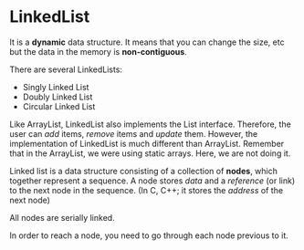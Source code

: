 # LinkedList

It is a **dynamic** data structure. It means that you can change the size, etc but the data in the memory is **non-contiguous**. 

There are several LinkedLists:
* Singly Linked List
* Doubly Linked List
* Circular Linked List

Like ArrayList, LinkedList also implements the List interface. Therefore, the user can *add* items, *remove* items and *update* them. However, the implementation of LinkedList is much different than ArrayList. Remember that in the ArrayList, we were using static arrays. Here, we are not doing it.

Linked list is a data structure consisting of a collection of **nodes**, which together represent a sequence. A node stores *data* and a *reference* (or link) to the next node in the sequence. (In C, C++; it stores the *address* of the next node)

All nodes are serially linked. 


In order to reach a node, you need to go through each node previous to it. 
